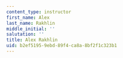 ```yaml
---
content_type: instructor
first_name: Alex
last_name: Rakhlin
middle_initial: ''
salutation: ''
title: Alex Rakhlin
uid: b2ef5195-9ebd-89f4-ca8a-8bf2f1c323b1
---
```

